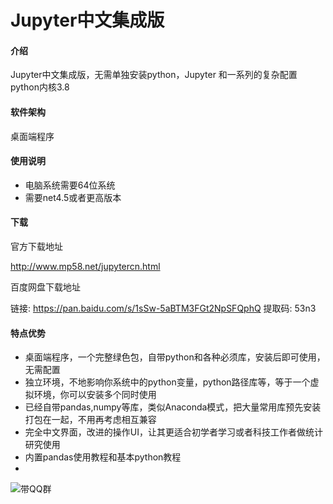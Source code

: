 # Jupyter中文集成版

#### 介绍
Jupyter中文集成版，无需单独安装python，Jupyter 和一系列的复杂配置
python内核3.8


#### 软件架构
桌面端程序 

#### 使用说明

-  电脑系统需要64位系统
-  需要net4.5或者更高版本


#### 下载
官方下载地址

http://www.mp58.net/jupytercn.html

百度网盘下载地址

链接: https://pan.baidu.com/s/1sSw-5aBTM3FGt2NpSFQphQ 提取码: 53n3


#### 特点优势

- 桌面端程序，一个完整绿色包，自带python和各种必须库，安装后即可使用，无需配置
- 独立环境，不地影响你系统中的python变量，python路径库等，等于一个虚拟环境，你可以安装多个同时使用
- 已经自带pandas,numpy等库，类似Anaconda模式，把大量常用库预先安装打包在一起，不用再考虑相互兼容
- 完全中文界面，改进的操作UI，让其更适合初学者学习或者科技工作者做统计研究使用
- 内置pandas使用教程和基本python教程
- 
![带QQ群](https://user-images.githubusercontent.com/47958404/150316296-a8843b05-e848-4405-b32a-024adce0082c.png)

